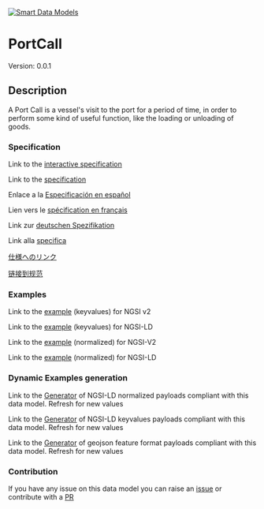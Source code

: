 [![Smart Data Models](https://smartdatamodels.org/wp-content/uploads/2022/01/SmartDataModels_logo.png "Logo")](https://smartdatamodels.org)
# PortCall
Version: 0.0.1

## Description 

A Port Call is a vessel's visit to the port for a period of time, in order to perform some kind of useful function, like the loading or unloading of goods.
### Specification

Link to the [interactive specification](https://swagger.lab.fiware.org/?url=https://smart-data-models.github.io/dataModel.MarineTransport/PortCall/swagger.yaml)

Link to the [specification](https://github.com/smart-data-models/dataModel.MarineTransport/blob/master/PortCall/doc/spec.md)

Enlace a la [Especificación en español](https://github.com/smart-data-models/dataModel.MarineTransport/blob/master/PortCall/doc/spec_ES.md)

Lien vers le [spécification en français](https://github.com/smart-data-models/dataModel.MarineTransport/blob/master/PortCall/doc/spec_FR.md)

Link zur [deutschen Spezifikation](https://github.com/smart-data-models/dataModel.MarineTransport/blob/master/PortCall/doc/spec_DE.md)

Link alla [specifica](https://github.com/smart-data-models/dataModel.MarineTransport/blob/master/PortCall/doc/spec_IT.md)

[仕様へのリンク](https://github.com/smart-data-models/dataModel.MarineTransport/blob/master/PortCall/doc/spec_JA.md)

[链接到规范](https://github.com/smart-data-models/dataModel.MarineTransport/blob/master/PortCall/doc/spec_ZH.md)
### Examples

Link to the [example](https://smart-data-models.github.io/dataModel.MarineTransport/PortCall/examples/example.json) (keyvalues) for NGSI v2

Link to the [example](https://smart-data-models.github.io/dataModel.MarineTransport/PortCall/examples/example.jsonld) (keyvalues) for NGSI-LD

Link to the [example](https://smart-data-models.github.io/dataModel.MarineTransport/PortCall/examples/example-normalized.json) (normalized) for NGSI-V2

Link to the [example](https://smart-data-models.github.io/dataModel.MarineTransport/PortCall/examples/example-normalized.jsonld) (normalized) for NGSI-LD
### Dynamic Examples generation

Link to the [Generator](https://smartdatamodels.org/extra/ngsi-ld_generator.php?schemaUrl=https://raw.githubusercontent.com/smart-data-models/dataModel.MarineTransport/master/PortCall/schema.json&email=info@smartdatamodels.org) of NGSI-LD normalized payloads compliant with this data model. Refresh for new values

Link to the [Generator](https://smartdatamodels.org/extra/ngsi-ld_generator_keyvalues.php?schemaUrl=https://raw.githubusercontent.com/smart-data-models/dataModel.MarineTransport/master/PortCall/schema.json&email=info@smartdatamodels.org) of NGSI-LD keyvalues payloads compliant with this data model. Refresh for new values

Link to the [Generator](https://smartdatamodels.org/extra/geojson_features_generator.php?schemaUrl=https://raw.githubusercontent.com/smart-data-models/dataModel.MarineTransport/master/PortCall/schema.json&email=info@smartdatamodels.org) of geojson feature format payloads compliant with this data model. Refresh for new values
### Contribution

 If you have any issue on this data model you can raise an [issue](https://github.com/smart-data-models/dataModel.MarineTransport/issues)  or contribute with a [PR](https://github.com/smart-data-models/dataModel.MarineTransport/pulls)